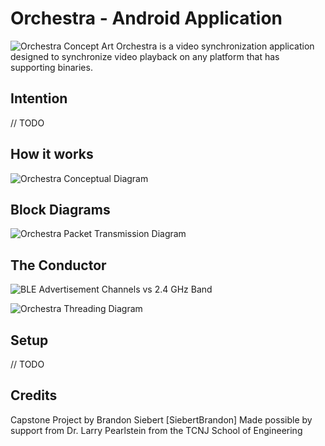 # Orchestra - Android Application
![Orchestra Concept Art](https://imgur.com/K6COogC.png)
Orchestra is a video synchronization application designed to synchronize video playback on any platform that has supporting binaries.

## Intention

// TODO

## How it works

![Orchestra Conceptual Diagram](https://imgur.com/06A7TN9.png)

## Block Diagrams

![Orchestra Packet Transmission Diagram](https://imgur.com/MGRCPCb.png)

## The Conductor

![BLE Advertisement Channels vs 2.4 GHz Band]()

![Orchestra Threading Diagram](https://imgur.com/PoWsSHx.png)

## Setup

// TODO

## Credits

Capstone Project by Brandon Siebert [SiebertBrandon]
Made possible by support from Dr. Larry Pearlstein from the TCNJ School of Engineering
